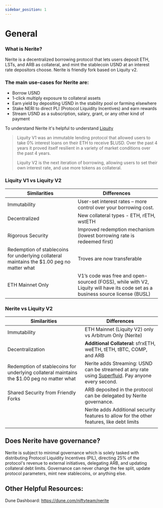 ```yaml
---
sidebar_position: 1
---
```



# General

### What is Nerite?
Nerite is a decentralized borrowing protocol that lets users deposit ETH, LSTs, and ARB as collateral, and mint the stablecoin USND at an interest rate depositors choose. Nerite is friendly fork based on Liquity v2.

### The main use-cases for Nerite are:

- Borrow USND
- 1-click multiply exposure to collateral assets
- Earn yield by depositing USND in the stability pool or farming elsewhere
- Stake NERI to direct PLI (Protocol Liquidity Incentives) and earn rewards
- Stream USND as a subscription, salary, grant, or any other kind of payment

To understand Nerite it's helpful to understand [Liquity](https://www.liquity.org) 

> Liquity V1 was an immutable lending protocol that allowed users to take 0% interest loans on their ETH to receive $LUSD. Over the past 4 years it proved itself resilient in a variety of market conditions over the past 4 years. 
> 
> Liquity V2 is the next iteration of borrowing, allowing users to set their own interest rate, and use more tokens as collateral.


### Liquity V1 vs Liquity V2
| Similarities | Differences  |
|--|--|
|Immutability  |  User-set interest rates – more control over your borrowing cost. |
|Decentralized| New collateral types - ETH, rETH, wstETH|
|Rigorous Security|Improved redemption mechanism (lowest borrowing rate is redeemed first)|
|Redemption of stablecoins for underlying collateral maintains the $1.00 peg no matter what| Troves are now transferable|
|ETH Mainnet Only|V1’s code was free and open-sourced (FOSS), while with V2, Liquity will have its code set as a business source license (BUSL)|

### Nerite vs Liquity V2
| Similarities | Differences  |
|--|--|
| Immutability|ETH Mainnet (Liquity V2) only vs Arbitrum Only (Nerite) |
|Decentralization| **Additional Collateral:** sfrxETH, weETH, tETH, tBTC, COMP, and ARB|
|Redemption of stablecoins for underlying collateral maintains the $1.00 peg no matter what| Nerite adds Streaming: USND can be streamed at any rate using  [Superfluid](https://www.superfluid.finance/). Pay anyone every second.|
|Shared Security from Friendly Forks |ARB deposited in the protocol can be delegated by Nerite governance.|
||Nerite adds Additional security features to allow for the other features, like debt limits|
|||\

## Does Nerite have governance?
Nerite is subject to minimal governance which is solely tasked with distributing Protocol Liquidity Incentives (PIL), directing 25% of the protocol's revenue to external initiatives, delegating ARB, and updating collateral debt limits. Governance can never change the fee split, update protocol parameters, mint new stablecoins, or anything else.


## Other Helpful Resources:

Dune Dashboard: https://dune.com/niftyteam/nerite



